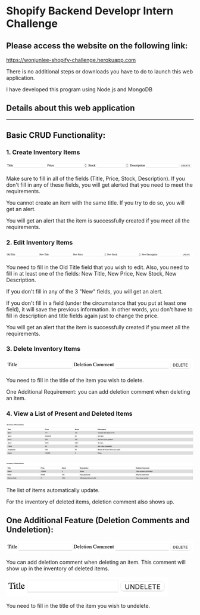 # Shopify Backend Developr Intern Challenge 


## Please access the website on the following link:
https://wonjunlee-shopify-challenge.herokuapp.com

There is no additional steps or downloads you have to do to launch this web application.

I have developed this program using Node.js and MongoDB

## Details about this web application ##
***

Basic CRUD Functionality:
---

### 1. Create Inventory Items

![Screenshot](/Images/readme_image.png?)

Make sure to fill in all of the fields (Title, Price, Stock, Description). If you don't fill in any of these fields, you will get alerted that you need to meet the requirements. 

You cannot create an item with the same title. If you try to do so, you will get an alert.

You will get an alert that the item is successfully created if you meet all the requirements.


### 2. Edit Inventory Items

![Screenshot](/Images/readme_image2.png?)

You need to fill in the Old Title field that you wish to edit. Also, you need to fill in at least one of the fields: New Title, New Price, New Stock, New Description. 

If you don't fill in any of the 3 "New" fields, you will get an alert.

If you don't fill in a field (under the circumstance that you put at least one field), it will save the previous information. In other words, you don't have to fill in description and title fields again just to change the price.

You will get an alert that the item is successfully created if you meet all the requirements.

### 3. Delete Inventory Items

![Screenshot](/Images/readme_image3.png?)

You need to fill in the title of the item you wish to delete. 

One Additional Requirement: you can add deletion comment when deleting an item.


### 4. View a List of Present and Deleted Items

![Screenshot](/Images/readme_image4.png?)

![Screenshot](/Images/readme_image6.png?)

The list of items automatically update. 

For the inventory of deleted items, deletion comment also shows up.


One Additional Feature (Deletion Comments and Undeletion):
---

![Screenshot](/Images/readme_image3.png?)

You can add deletion comment when deleting an item. This comment will show up in the inventory of deleted items.

![Screenshot](/Images/readme_image5.png?)

You need to fill in the title of the item you wish to undelete. 



